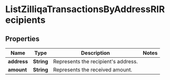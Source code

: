 

# ListZilliqaTransactionsByAddressRIRecipients


## Properties

Name | Type | Description | Notes
------------ | ------------- | ------------- | -------------
**address** | **String** | Represents the recipient&#39;s address. | 
**amount** | **String** | Represents the received amount. | 



